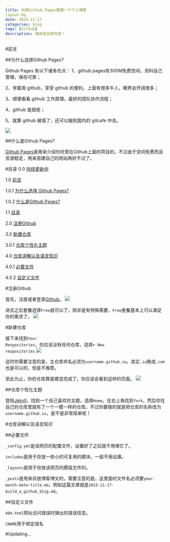 ```yaml
---
title: 利用Github Pages搭建一个个人博客
layout:dq
date: 2015-11-17
categories: blog
tags: [Github]
description: 请阅读全部内容！
---
```

#前言

##为什么选择Github Pages?

Github Pages 有以下诸多优点：
1、github pages有300M免费空间，资料自己管理，保存可靠；

2、学着用 github，享受 github 的便利，上面有很多牛人，眼界会开阔很多；

3、顺便看看 github 工作原理，最好的团队协作流程；

4、github 是趋势；

5、就算 github 被墙了，还可以搬到国内的 gitcafe 中去。

![](http://cdnzz.ifanr.com/wp-content/uploads/2014/06/github.png)

##什么是Github Pages?

[Github Pages](http://pages.github.com/)是用来介绍你托管在Github上面的项目的，不过由于空间免费而且资源稳定，用来搭建自己的网站再好不过了。

#目录
0.0 [持续更新中](http://www.computereric.xyz/blog/build_a_github_blog/#updating)

1.0 [前言](http://www.computereric.xyz/blog/build_a_github_blog/#section)

1.0.1 [为什么选择 Github Pages?](http://www.computereric.xyz/blog/build_a_github_blog/#github-pages)

1.0.2 [什么是Github Pages?](http://www.computereric.xyz/blog/build_a_github_blog/#github-pages-1)

1.1 [目录](http://www.computereric.xyz/blog/build_a_github_blog/#section-1)

2.0 [注册Github](http://www.computereric.xyz/blog/build_a_github_blog/#github)

3.0 [新建仓库](http://www.computereric.xyz/blog/build_a_github_blog/#section-2)

3.0.1 [仓库个性化主题](http://www.computereric.xyz/blog/build_a_github_blog/#section-3)

4.0 [仓库讲解以及语言知识](http://www.computereric.xyz/blog/build_a_github_blog/#section-4)

4.0.1 [必要文件](http://www.computereric.xyz/blog/build_a_github_blog/#section-5)

4.0.2 [自定义文件](http://www.computereric.xyz/blog/build_a_github_blog/#section-6)

#注册Github

首先，注册或者登录[Github](http://github.com/)。
![](http://www.computereric.xyz/cache/img/ghpages/1.png)

进去之后套餐选择<code>Free</code>就可以了，除非是有特殊需要，<code>Free</code>套餐基本上可以满足你的需求了。
![](http://www.computereric.xyz/cache/img/ghpages/2.png)

#新建仓库

接下来找到<code>Your Respositories</code>，你应该没有任何仓库，选择<code>+ New respositories</code>
![](http://www.computereric.xyz/cache/img/ghpages/3.png)

这时你需要注意的是，主仓库命名必须为<code>username.github.io</code>。其实<code>.io</code>换成<code>.com</code>也是可以的，但是不推荐。

至此为止，你的仓库算是建造完成了。你应该会看到这样的页面。
![](http://www.computereric.xyz/cache/img/ghpages/7.png)

##仓库个性化主题

登陆[Jekyll](http://jekyllthemes.org)，找到一个自己喜欢的主题，选择<code>Home</code>。在右上角找到<code>fork</code>，然后你在自己的仓库里就有了一个一模一样的仓库。不过你要做的就是把仓库的名称改为<code>username.github.io</code>，是不是非常简单呢！

#仓库讲解以及语言知识

##必要文件

<code>_config.yml</code>是该网页的配置文件，设置好了之后就不用理它了。

<code>includes</code>是用于存放一些小的可复用的模块，一般不用设置。

<code>_layouts</code>是用于存放该网页的模版文件的。

<code>_posts</code>是用来存放博客博文的，需要注意的是，这里面的文件名必须要<code>year-month-date-title.md</code>，例如这篇文章就是<code>2015-11-17-build_a_github_blog.md</code>。

##自定义文件

<code>404.html</code>网址访问错误时弹出的错误信息。

<code>CNAME</code>用于绑定域名

#Updating...
